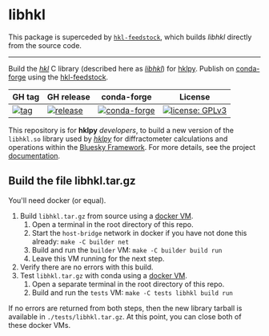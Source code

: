 # libhkl

This package is superceded by [`hkl-feedstock`](https://github.com/conda-forge/hkl-feedstock), 
which builds *libhkl* directly from the source code.

--------------

Build the [*hkl*](https://repo.or.cz/hkl.git) C library (described here as
[*libhkl*](https://people.debian.org/~picca/hkl/hkl.html#)) for
[hklpy](https://github.com/bluesky/hklpy). Publish on
[conda-forge](https://anaconda.org/conda-forge/hkl) using the
[hkl-feedstock](https://github.com/conda-forge/hkl-feedstock).

GH tag | GH release | conda-forge | License
--- | --- | --- | ---
[![tag](https://img.shields.io/github/tag/bluesky/libhkl.svg)](https://github.com/bluesky/libhkl/tags) | [![release](https://img.shields.io/github/release/bluesky/libhkl.svg)](https://github.com/bluesky/libhkl/releases) | [![conda-forge](https://img.shields.io/conda/vn/conda-forge/hkl)](https://anaconda.org/conda-forge/hkl) | [![license: GPLv3](https://img.shields.io/badge/license-GPLv3-brightgreen)](/COPYING)

This repository is for **hklpy** *developers*, to build a new version of the
`libhkl.so` library used by [*hklpy*](https://blueskyproject.io/hklpy/) for
diffractometer calculations and operations within the [Bluesky
Framework](https://blueskyproject.io).  For more details, see the project
[documentation](./docs/README.md).

## Build the file libhkl.tar.gz

You'll need docker (or equal).

1. Build `libhkl.tar.gz` from source using a [docker VM](./builder/Dockerfile).
   1. Open a terminal in the root directory of this repo.
   2. Start the `host-bridge` network in docker if you have not done this already: `make -C builder net`
   3. Build and run the `builder` VM: `make -C builder build run`
   4. Leave this VM running for the next step.
2. Verify there are no errors with this build.
2. Test `libhkl.tar.gz` with conda using a [docker VM](./tests/Dockerfile).
   1. Open a separate terminal in the root directory of this repo.
   2. Build and run the `tests` VM: `make -C tests libhkl build run`

If no errors are returned from both steps, then the new library tarball is
available in `./tests/libhkl.tar.gz`.  At this point, you can close both of these docker VMs.
